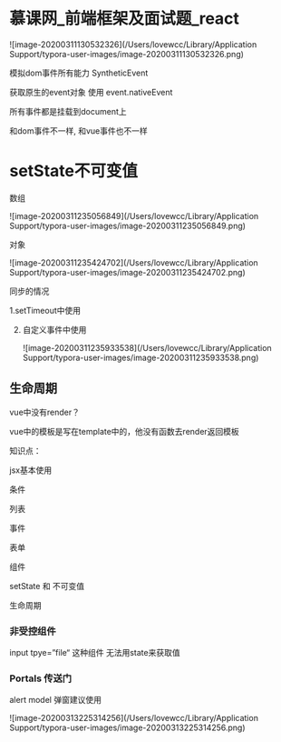 # 慕课网_前端框架及面试题_react

![image-20200311130532326](/Users/lovewcc/Library/Application Support/typora-user-images/image-20200311130532326.png)

模拟dom事件所有能力 SyntheticEvent

获取原生的event对象 使用  event.nativeEvent  

所有事件都是挂载到document上  

和dom事件不一样,  和vue事件也不一样



# setState不可变值

数组

![image-20200311235056849](/Users/lovewcc/Library/Application Support/typora-user-images/image-20200311235056849.png)

对象

![image-20200311235424702](/Users/lovewcc/Library/Application Support/typora-user-images/image-20200311235424702.png)



同步的情况

1.setTimeout中使用

2. 自定义事件中使用

   ![image-20200311235933538](/Users/lovewcc/Library/Application Support/typora-user-images/image-20200311235933538.png)





## 生命周期

vue中没有render？

vue中的模板是写在template中的，他没有函数去render返回模板





知识点：

jsx基本使用

条件

列表

事件

表单

组件

setState 和 不可变值

生命周期





### 非受控组件

input tpye=”file“ 这种组件  无法用state来获取值



### Portals 传送门

alert  model 弹窗建议使用



![image-20200313225314256](/Users/lovewcc/Library/Application Support/typora-user-images/image-20200313225314256.png)


